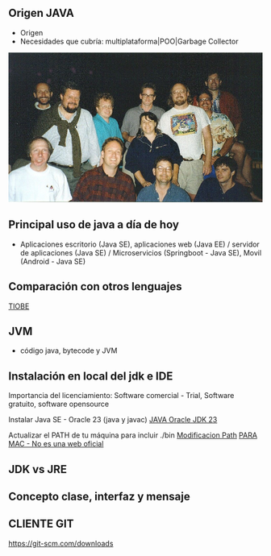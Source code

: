 ## Origen JAVA
- Origen
- Necesidades que cubría: multiplataforma|POO|Garbage Collector
<p align="left">
  <img src="./greenbbq-jz48l38k.jpeg" width="700">
</p>

## Principal uso de java a día de hoy
- Aplicaciones escritorio (Java SE), aplicaciones web (Java EE) / servidor de aplicaciones (Java SE) / Microservicios (Springboot - Java SE), Movil (Android - Java SE)

## Comparación con otros lenguajes
[TIOBE](https://www.tiobe.com/tiobe-index/)

## JVM
- código java, bytecode y JVM

## Instalación en local del jdk e IDE
Importancia del licenciamiento:  Software comercial - Trial, Software gratuito, software opensource

Instalar Java SE - Oracle 23 (java y javac)
[JAVA Oracle JDK 23](https://www.oracle.com/es/java/technologies/downloads/)

Actualizar el PATH de tu máquina para incluir ./bin
[Modificacion Path](https://www.java.com/en/download/help/path.xml)
[PARA MAC - No es una web oficial](https://www.codejava.net/java-se/install-openjdk-18-on-macos)

## JDK vs JRE

## Concepto clase, interfaz y mensaje


## CLIENTE GIT
https://git-scm.com/downloads


